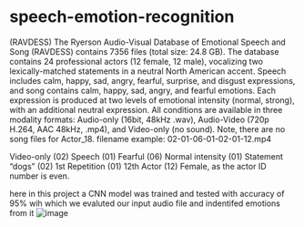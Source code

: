# speech-emotion-recognition

(RAVDESS)
The Ryerson Audio-Visual Database of Emotional Speech and Song
(RAVDESS) contains 7356 files (total size: 24.8 GB). The database
contains 24 professional actors (12 female, 12 male), vocalizing two
lexically-matched statements in a neutral North American accent.
Speech includes calm, happy, sad, angry, fearful, surprise, and disgust
expressions, and song contains calm, happy, sad, angry, and fearful
emotions. Each expression is produced at two levels of emotional
intensity (normal, strong), with an additional neutral expression. All
conditions are available in three modality formats: Audio-only (16bit,
48kHz .wav), Audio-Video (720p H.264, AAC 48kHz, .mp4), and
Video-only (no sound). Note, there are no song files for Actor_18.
filename example: 02-01-06-01-02-01-12.mp4

Video-only (02)
Speech (01)
Fearful (06)
Normal intensity (01)
Statement “dogs” (02)
1st Repetition (01)
12th Actor (12)
Female, as the actor ID number is even.

here in this project a CNN model was trained and tested with accuracy of 95% wih which we evaluted our input audio file and indentifed emotions from it
![image](https://user-images.githubusercontent.com/48548360/116974374-ac17fa80-acdb-11eb-925d-7b09b608b110.png)
